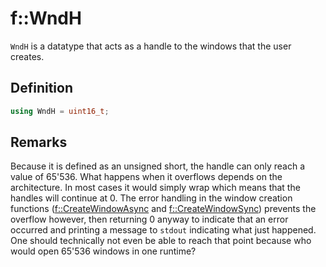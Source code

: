 # f::WndH
`WndH` is a datatype that acts as a handle to the windows that the user creates.

## Definition
```C++
using WndH = uint16_t;
```

## Remarks
Because it is defined as an unsigned short, the handle can only reach a value of 65'536. What happens when it overflows
depends on the architecture. In most cases it would simply wrap which means that the handles will continue at 0. The
error handling in the window creation functions ([f::CreateWindowAsync](CreateWindowAsync_func) and 
[f::CreateWindowSync](CreateWindowSync_func.md)) prevents the overflow however, then returning 0 anyway to indicate that
an error occurred and printing a message to `stdout` indicating what just happened. One should technically not even be 
able to reach that point because who would open 65'536 windows in one runtime?